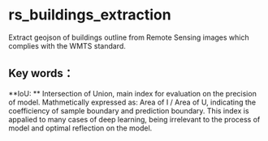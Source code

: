 # rs_buildings_extraction
Extract geojson of buildings outline from Remote Sensing images which complies with the WMTS standard. 
## Key words：
**IoU: **
Intersection of Union, main index for evaluation on the precision of model. Mathmetically expressed as: Area of I / Area of U, indicating the coefficiency of sample boundary and prediction boundary. This index is appalied to many cases of deep learning, being irrelevant to the process of model and optimal reflection on the model.

